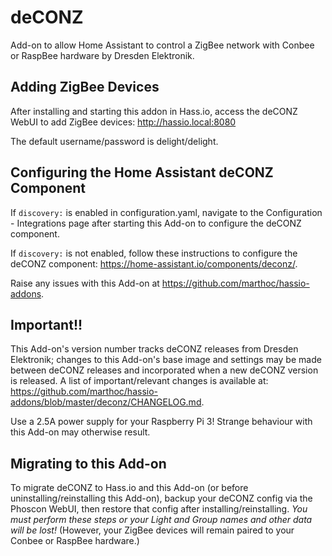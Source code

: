 # deCONZ

Add-on to allow Home Assistant to control a ZigBee network with Conbee or RaspBee hardware by Dresden Elektronik.

## Adding ZigBee Devices

After installing and starting this addon in Hass.io, access the deCONZ WebUI to add ZigBee devices: http://hassio.local:8080

The default username/password is delight/delight.

## Configuring the Home Assistant deCONZ Component

If `discovery:` is enabled in configuration.yaml, navigate to the Configuration - Integrations page after starting this Add-on to configure the deCONZ component.

If `discovery:` is not enabled, follow these instructions to configure the deCONZ component: https://home-assistant.io/components/deconz/.

Raise any issues with this Add-on at https://github.com/marthoc/hassio-addons.

## Important!!

This Add-on's version number tracks deCONZ releases from Dresden Elektronik; changes to this Add-on's base image and settings may be made between deCONZ releases and incorporated when a new deCONZ version is released. A list of important/relevant changes is available at: https://github.com/marthoc/hassio-addons/blob/master/deconz/CHANGELOG.md.

Use a 2.5A power supply for your Raspberry Pi 3! Strange behaviour with this Add-on may otherwise result.

## Migrating to this Add-on

To migrate deCONZ to Hass.io and this Add-on (or before uninstalling/reinstalling this Add-on), backup your deCONZ config via the Phoscon WebUI, then restore that config after installing/reinstalling. _You must perform these steps or your Light and Group names and other data will be lost!_ (However, your ZigBee devices will remain paired to your Conbee or RaspBee hardware.)
